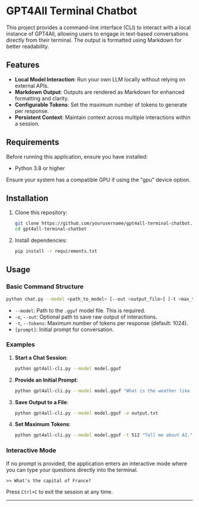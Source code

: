 # GPT4All Terminal Chatbot

This project provides a command-line interface (CLI) to interact with a local instance of GPT4All, allowing users to engage in text-based conversations directly from their terminal. The output is formatted using Markdown for better readability.

## Features

- **Local Model Interaction**: Run your own LLM locally without relying on external APIs.
- **Markdown Output**: Outputs are rendered as Markdown for enhanced formatting and clarity.
- **Configurable Tokens**: Set the maximum number of tokens to generate per response.
- **Persistent Context**: Maintain context across multiple interactions within a session.

## Requirements

Before running this application, ensure you have installed:

- Python 3.8 or higher

Ensure your system has a compatible GPU if using the "gpu" device option.

## Installation

1. Clone this repository:

   ```bash
   git clone https://github.com/yourusername/gpt4all-terminal-chatbot.git
   cd gpt4all-terminal-chatbot
   ```

2. Install dependencies:

   ```bash
   pip install -r requirements.txt
   ```

## Usage

### Basic Command Structure

```bash
python chat.py --model <path_to_model> [--out <output_file>] [-t <max_tokens>] [prompt]
```

- `--model`: Path to the `.gguf` model file. This is required.
- `-o`, `--out`: Optional path to save raw output of interactions.
- `-t`, `--tokens`: Maximum number of tokens per response (default: 1024).
- `[prompt]`: Initial prompt for conversation.

### Examples

1. **Start a Chat Session**:

   ```bash
   python gpt4all-cli.py --model model.gguf
   ```

2. **Provide an Initial Prompt**:

   ```bash
   python gpt4all-cli.py --model model.gguf "What is the weather like today?"
   ```

3. **Save Output to a File**:

   ```bash
   python gpt4all-cli.py --model model.gguf -o output.txt
   ```

4. **Set Maximum Tokens**:

   ```bash
   python gpt4all-cli.py --model model.gguf -t 512 "Tell me about AI."
   ```

### Interactive Mode

If no prompt is provided, the application enters an interactive mode where you can type your questions directly into the terminal.

```plaintext
>> What's the capital of France?
```

Press `Ctrl+C` to exit the session at any time.

---
